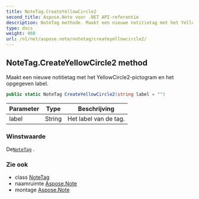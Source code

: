 ```yaml
---
title: NoteTag.CreateYellowCircle2
second_title: Aspose.Note voor .NET API-referentie
description: NoteTag methode. Maakt een nieuwe notitietag met het YellowCircle2pictogram en het opgegeven label.
type: docs
weight: 960
url: /nl/net/aspose.note/notetag/createyellowcircle2/
---
```

## NoteTag.CreateYellowCircle2 method

Maakt een nieuwe notitietag met het YellowCircle2-pictogram en het opgegeven label.

```csharp
public static NoteTag CreateYellowCircle2(string label = "")
```

| Parameter | Type | Beschrijving |
| --- | --- | --- |
| label | String | Het label van de tag. |

### Winstwaarde

De[`NoteTag`](../) .

### Zie ook

* class [NoteTag](../)
* naamruimte [Aspose.Note](../../notetag/)
* montage [Aspose.Note](../../../)


